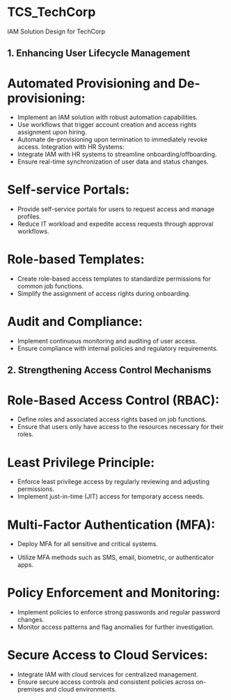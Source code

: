 # TCS_TechCorp
IAM Solution Design for TechCorp

## 1. Enhancing User Lifecycle Management
# Automated Provisioning and De-provisioning:
- Implement an IAM solution with robust automation capabilities.
- Use workflows that trigger account creation and access rights assignment upon
hiring.
- Automate de-provisioning upon termination to immediately revoke access.
Integration with HR Systems:
- Integrate IAM with HR systems to streamline onboarding/offboarding.
- Ensure real-time synchronization of user data and status changes.
# Self-service Portals:
- Provide self-service portals for users to request access and manage profiles.
- Reduce IT workload and expedite access requests through approval workflows.
# Role-based Templates:
- Create role-based access templates to standardize permissions for common job
functions.
- Simplify the assignment of access rights during onboarding.
# Audit and Compliance:
- Implement continuous monitoring and auditing of user access.
- Ensure compliance with internal policies and regulatory requirements.

## 2. Strengthening Access Control Mechanisms
# Role-Based Access Control (RBAC):
- Define roles and associated access rights based on job functions.
- Ensure that users only have access to the resources necessary for their roles.

# Least Privilege Principle:
- Enforce least privilege access by regularly reviewing and adjusting permissions.
- Implement just-in-time (JIT) access for temporary access needs.

# Multi-Factor Authentication (MFA):
- Deploy MFA for all sensitive and critical systems.

- Utilize MFA methods such as SMS, email, biometric, or authenticator apps.

# Policy Enforcement and Monitoring:
- Implement policies to enforce strong passwords and regular password changes.
- Monitor access patterns and flag anomalies for further investigation.

# Secure Access to Cloud Services:
- Integrate IAM with cloud services for centralized management.
- Ensure secure access controls and consistent policies across on-premises and
cloud environments.
